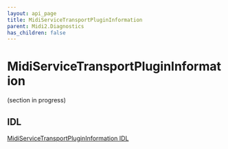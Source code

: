 ```yaml
---
layout: api_page
title: MidiServiceTransportPluginInformation
parent: Midi2.Diagnostics
has_children: false
---
```


# MidiServiceTransportPluginInformation

(section in progress)

## IDL

[MidiServiceTransportPluginInformation IDL](https://github.com/microsoft/MIDI/blob/main/src/app-sdk/winrt-diagnostics/MidiServiceTransportPluginInformation.idl)
